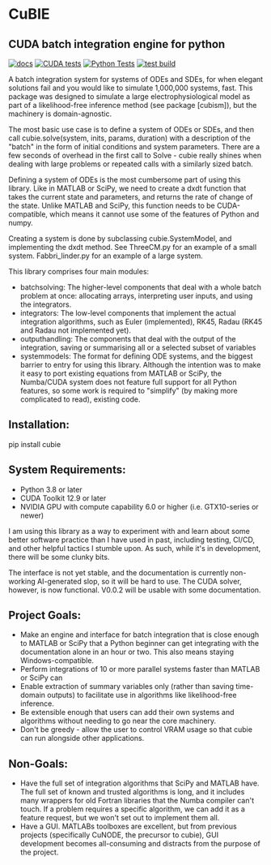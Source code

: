 # CuBIE
## CUDA batch integration engine for python

[![docs](https://github.com/ccam80/smc/actions/workflows/documentation.yml/badge.svg)](https://github.com/ccam80/smc/actions/workflows/documentation.yml) [![CUDA tests](https://github.com/ccam80/cubie/actions/workflows/ci_cuda_tests.yml/badge.svg)](https://github.com/ccam80/cubie/actions/workflows/ci_cuda_tests.yml)  [![Python Tests](https://github.com/ccam80/cubie/actions/workflows/ci_nocuda_tests.yml/badge.svg)](https://github.com/ccam80/cubie/actions/workflows/ci_nocuda_tests.yml)  [![test build](https://github.com/ccam80/cubie/actions/workflows/test_pypi.yml/badge.svg)](https://github.com/ccam80/cubie/actions/workflows/test_pypi.yml)

A batch integration system for systems of ODEs and SDEs, for when elegant solutions fail and you would like to simulate 
1,000,000 systems, fast. This package was designed to simulate a large electrophysiological model as part of a 
likelihood-free inference method (see package [cubism]), but the machinery is domain-agnostic.

The most basic use case is to define a system of ODEs or SDEs, and then call cubie.solve(system, inits, params, duration) with a description of the "batch" in the form of initial conditions and system parameters. There are a few seconds of overhead in the first call to Solve - cubie really shines when dealing with large problems or repeated calls with a similarly sized batch.

Defining a system of ODEs is the most cumbersome part of using this library. Like in MATLAB or SciPy, we need to create a dxdt function that takes the current state and parameters, and returns the rate of change of the state. Unlike MATLAB and SciPy, this function needs to be CUDA-compatible, which means it cannot use some of the features of Python and numpy.

Creating a system is done by subclassing cubie.SystemModel, and implementing the dxdt method. See ThreeCM.py for an example of a small system. Fabbri_linder.py for an example of a large system.

This library comprises four main modules:
- batchsolving: The higher-level components that deal with a whole batch problem at once: allocating arrays, interpreting user inputs, and using the integrators.
- integrators: The low-level components that implement the actual integration algorithms, such as Euler (implemented), RK45, Radau (RK45 and Radau not implemented yet).
- outputhandling: The components that deal with the output of the integration, saving or summarising all or a selected subset of variables
- systemmodels: The format for defining ODE systems, and the biggest barrier to entry for using this library. Although the intention was to make it easy to port existing equations from MATLAB or SciPy, the Numba/CUDA system does not feature full support for all Python features, so some work is required to "simplify" (by making more complicated to read), existing code.

## Installation:
pip install cubie

## System Requirements:
- Python 3.8 or later
- CUDA Toolkit 12.9 or later
- NVIDIA GPU with compute capability 6.0 or higher (i.e. GTX10-series or newer)

I am using this library as a way to experiment with and learn about some better software practice than I have used in 
past, including testing, CI/CD, and other helpful tactics I stumble upon. As such, while it's in development, there will
be some clunky bits.

The interface is not yet stable, and the documentation is currently non-working AI-generated slop, so it will be hard to use. The CUDA solver, however, is now functional. V0.0.2 will be usable with some documentation.

## Project Goals:

- Make an engine and interface for batch integration that is close enough to MATLAB or SciPy that a Python beginner can
  get integrating with the documentation alone in an hour or two. This also means staying Windows-compatible.
- Perform integrations of 10 or more parallel systems faster than MATLAB or SciPy can
- Enable extraction of summary variables only (rather than saving time-domain outputs) to facilitate use in algorithms 
  like likelihood-free inference.
- Be extensible enough that users can add their own systems and algorithms without needing to go near the core machinery.
- Don't be greedy - allow the user to control VRAM usage so that cubie can run alongside other applications.

## Non-Goals:
- Have the full set of integration algorithms that SciPy and MATLAB have.
  The full set of known and trusted algorithms is long, and it includes many wrappers for old Fortran libraries that the Numba compiler can't touch. If a problem requires a specific algorithm, we can add it as a feature request, but we won't set out to implement them all.
- Have a GUI.
  MATLABs toolboxes are excellent, but from previous projects (specifically CuNODE, the precursor to cubie), GUI development becomes all-consuming and distracts from the purpose of the project.